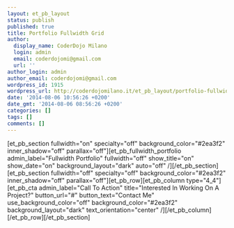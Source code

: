 ```yaml
---
layout: et_pb_layout
status: publish
published: true
title: Portfolio Fullwidth Grid
author:
  display_name: CoderDojo Milano
  login: admin
  email: coderdojomi@gmail.com
  url: ''
author_login: admin
author_email: coderdojomi@gmail.com
wordpress_id: 1915
wordpress_url: http://coderdojomilano.it/et_pb_layout/portfolio-fullwidth-grid/
date: '2014-08-06 10:56:26 +0200'
date_gmt: '2014-08-06 08:56:26 +0200'
categories: []
tags: []
comments: []
---
```

<p>[et_pb_section fullwidth="on" specialty="off" background_color="#2ea3f2" inner_shadow="off" parallax="off"][et_pb_fullwidth_portfolio admin_label="Fullwidth Portfolio" fullwidth="off" show_title="on" show_date="on" background_layout="dark" auto="off" &#47;][&#47;et_pb_section][et_pb_section fullwidth="off" specialty="off" background_color="#2ea3f2" inner_shadow="off" parallax="off"][et_pb_row][et_pb_column type="4_4"][et_pb_cta admin_label="Call To Action" title="Interested In Working On A Project?" button_url="#" button_text="Contact Me" use_background_color="off" background_color="#2ea3f2" background_layout="dark" text_orientation="center" &#47;][&#47;et_pb_column][&#47;et_pb_row][&#47;et_pb_section]</p>
